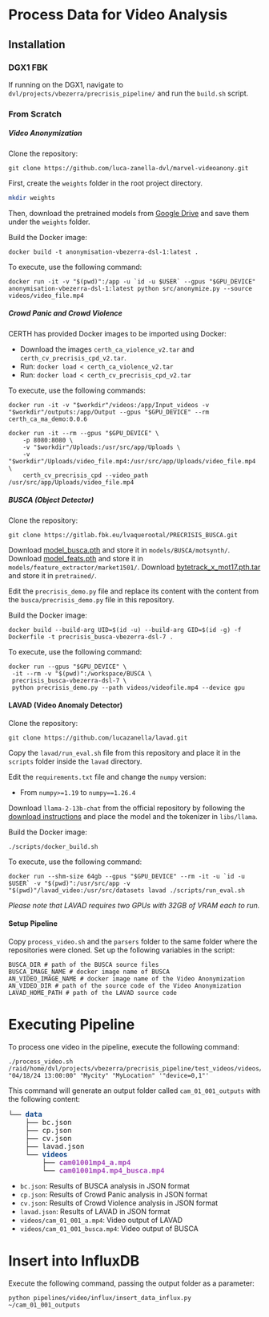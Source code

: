 # Process Data for Video Analysis

## Installation

### DGX1 FBK

If running on the DGX1, navigate to `dvl/projects/vbezerra/precrisis_pipeline/` and run the `build.sh` script.

### From Scratch

##### Video Anonymization

Clone the repository:

```shell
git clone https://github.com/luca-zanella-dvl/marvel-videoanony.git
```

First, create the `weights` folder in the root project directory.
   
```bash
mkdir weights
```

Then, download the pretrained models from [Google Drive](https://drive.google.com/drive/folders/1YfZ-WSh5W1fCnje4fMgaY9EsXH2xMNnP?usp=sharing) and
save them under the `weights` folder.

Build the Docker image:

```shell
docker build -t anonymisation-vbezerra-dsl-1:latest .
```

To execute, use the following command:

```shell
docker run -it -v "$(pwd)":/app -u `id -u $USER` --gpus "$GPU_DEVICE" anonymisation-vbezerra-dsl-1:latest python src/anonymize.py --source videos/video_file.mp4

```

##### Crowd Panic and Crowd Violence

CERTH has provided Docker images to be imported using Docker:

* Download the images `certh_ca_violence_v2.tar` and `certh_cv_precrisis_cpd_v2.tar`.
* Run: `docker load < certh_ca_violence_v2.tar`
* Run: `docker load < certh_cv_precrisis_cpd_v2.tar`

To execute, use the following commands:

```shell
docker run -it -v "$workdir"/videos:/app/Input_videos -v "$workdir"/outputs:/app/Output --gpus "$GPU_DEVICE" --rm certh_ca_ma_demo:0.0.6
```

```shell
docker run -it --rm --gpus "$GPU_DEVICE" \
    -p 8080:8080 \
    -v "$workdir"/Uploads:/usr/src/app/Uploads \
    -v "$workdir"/Uploads/video_file.mp4:/usr/src/app/Uploads/video_file.mp4 \
    certh_cv_precrisis_cpd --video_path /usr/src/app/Uploads/video_file.mp4
```

##### BUSCA (Object Detector)

Clone the repository:

```shell
git clone https://gitlab.fbk.eu/lvaquerootal/PRECRISIS_BUSCA.git
```

Download [model_busca.pth](https://drive.google.com/file/d/1jRYMVOc5wid9paCgJdEd3RhSxBC32O2h/view?usp=sharing) and store it in `models/BUSCA/motsynth/`.
Download [model_feats.pth](https://drive.google.com/file/d/1ZNU0yNkhMTlLRSOC0PR82SwK1ic9OJ8Y/view?usp=sharing) and store it in `models/feature_extractor/market1501/`.
Download [bytetrack_x_mot17.pth.tar](https://drive.google.com/file/d/1P4mY0Yyd3PPTybgZkjMYhFri88nTmJX5/view?usp=sharing) and store it in `pretrained/`.

Edit the `precrisis_demo.py` file and replace its content with the content from the `busca/precrisis_demo.py` file in this repository.

Build the Docker image:

```shell
docker build --build-arg UID=$(id -u) --build-arg GID=$(id -g) -f Dockerfile -t precrisis_busca-vbezerra-dsl-7 .
```

To execute, use the following command:

```shell
docker run --gpus "$GPU_DEVICE" \
 -it --rm -v "$(pwd)":/workspace/BUSCA \
 precrisis_busca-vbezerra-dsl-7 \
 python precrisis_demo.py --path videos/videofile.mp4 --device gpu
```

#### LAVAD (Video Anomaly Detector)

Clone the repository:

```shell
git clone https://github.com/lucazanella/lavad.git
```

Copy the `lavad/run_eval.sh` file from this repository and place it in the `scripts` folder inside the `lavad` directory.

Edit the `requirements.txt` file and change the `numpy` version:

* From `numpy>=1.19` to `numpy==1.26.4`

Download `llama-2-13b-chat` from the official repository by following the [download instructions](https://github.com/meta-llama/llama#download) and place the model and the tokenizer in `libs/llama`.

Build the Docker image:

```shell
./scripts/docker_build.sh
```

To execute, use the following command:

```shell
docker run --shm-size 64gb --gpus "$GPU_DEVICE" --rm -it -u `id -u $USER` -v "$(pwd)":/usr/src/app -v "$(pwd)"/lavad_video:/usr/src/datasets lavad ./scripts/run_eval.sh
```

*Please note that LAVAD requires two GPUs with 32GB of VRAM each to run.*

#### Setup Pipeline

Copy `process_video.sh` and the `parsers` folder to the same folder where the repositories were cloned. Set up the following variables in the script:

```shell
BUSCA_DIR # path of the BUSCA source files
BUSCA_IMAGE_NAME # docker image name of BUSCA
AN_VIDEO_IMAGE_NAME # docker image name of the Video Anonymization
AN_VIDEO_DIR # path of the source code of the Video Anonymization
LAVAD_HOME_PATH # path of the LAVAD source code
```

# Executing Pipeline

To process one video in the pipeline, execute the following command:

```shell
./process_video.sh /raid/home/dvl/projects/vbezerra/precrisis_pipeline/test_videos/videos/cam_01_001.mp4 "04/18/24 13:00:00" "Mycity" "MyLocation" '"device=0,1"'
```

This command will generate an output folder called `cam_01_001_outputs` with the following content:

<pre>└── <font color="#12488B"><b>data</b></font>
    ├── bc.json
    ├── cp.json
    ├── cv.json
    ├── lavad.json
    └── <font color="#12488B"><b>videos</b></font>
        ├── <font color="#A347BA"><b>cam01001mp4_a.mp4</b></font>
        └── <font color="#A347BA"><b>cam01001mp4.mp4_busca.mp4</b></font>
</pre>

* `bc.json`: Results of BUSCA analysis in JSON format
* `cp.json`: Results of Crowd Panic analysis in JSON format
* `cv.json`: Results of Crowd Violence analysis in JSON format
* `lavad.json`: Results of LAVAD in JSON format
* `videos/cam_01_001_a.mp4`: Video output of LAVAD
* `videos/cam_01_001_busca.mp4`: Video output of BUSCA

# Insert into InfluxDB

Execute the following command, passing the output folder as a parameter:

```shell
python pipelines/video/influx/insert_data_influx.py ~/cam_01_001_outputs
```
